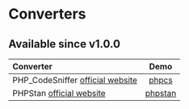 <!-- markdownlint-disable MD013 -->
# Converters

## Available since v1.0.0

| Converter                                            |             Demo             |
|:-----------------------------------------------------|:----------------------------:|
| PHP_CodeSniffer [official website][phpcs]            |   [phpcs](phpcs/README.md)   |
| PHPStan [official website][phpstan]                  | [phpstan](phpstan/README.md) |

[phpcs]: https://github.com/PHPCSStandards/PHP_CodeSniffer
[phpstan]: https://github.com/phpstan/phpstan
